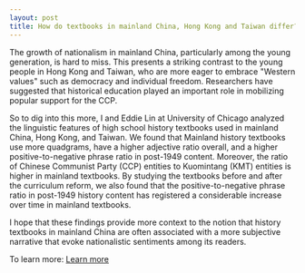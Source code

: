 ```yaml
---
layout: post
title: How do textbooks in mainland China, Hong Kong and Taiwan differ?
---
```


The growth of nationalism in mainland China, particularly among the young generation, is hard to miss. This presents a striking contrast to the young people in Hong Kong and Taiwan, who are more eager to embrace "Western values" such as democracy and individual freedom. Researchers have suggested that historical education played an important role in mobilizing popular support for the CCP.

So to dig into this more, I and Eddie Lin at University of Chicago analyzed the linguistic features of high school history textbooks used in mainland China, Hong Kong, and Taiwan. We found that Mainland history textbooks use more quadgrams, have a higher adjective ratio overall, and a higher positive-to-negative phrase ratio in post-1949 content. Moreover, the ratio of Chinese Communist Party (CCP) entities to Kuomintang (KMT) entities is higher in mainland textbooks. By studying the textbooks before and after the curriculum reform, we also found that the positive-to-negative phrase ratio in post-1949 history content has registered a considerable increase over time in mainland textbooks.

I hope that these findings provide more context to the notion that history textbooks in mainland China are often associated with a more subjective narrative that evoke nationalistic sentiments among its readers. 

To learn more: <a href= "https://onyilam.github.io/textbook.pdf" class="button">Learn more</a> 
